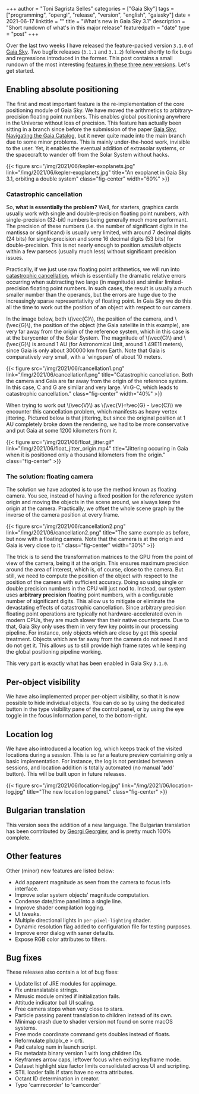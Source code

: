 +++
author = "Toni Sagrista Selles"
categories = ["Gaia Sky"]
tags = ["programming", "opengl", "release", "version", "english", "gaiasky"]
date = 2021-06-17
linktitle = ""
title = "What's new in Gaia Sky 3.1"
description = "Short rundown of what's in this major release"
featuredpath = "date"
type = "post"
+++

Over the last two weeks I have released the feature-packed version `3.1.0` of [Gaia Sky](https://zah.uni-heidelberg.de/gaia/outreach/gaiasky). Two bugfix releases (`3.1.1` and `3.1.2`) followed shortly to fix bugs and regressions introduced in the former. This post contains a small rundown of the most interesting [features in these three new versions](https://gitlab.com/langurmonkey/gaiasky/-/releases). Let's get started.

<!--more-->

<!-- Loading MathJax -->
<script type="text/javascript" id="MathJax-script" async src="/js/mathjax3.js"></script>

## Enabling absolute positioning

The first and most important feature is the re-implementation of the core positioning module of Gaia Sky. We have moved the arithmetics to arbitrary-precision floating point numbers. This enables global positioning anywhere in the Universe without loss of precision. This feature has actually been sitting in a branch since before the submission of the paper [Gaia Sky: Navigating the Gaia Catalog](https://ieeexplore.ieee.org/document/8440086), but it never quite made into the main branch due to some minor problems. This is mainly under-the-hood work, invisible to the user. Yet, it enables the eventual addition of extrasolar systems, or the spacecraft to wander off from the Solar System without hacks.

{{< figure src="/img/2021/06/kepler-exoplanets.jpg" link="/img/2021/06/kepler-exoplanets.jpg" title="An exoplanet in Gaia Sky 3.1, orbiting a double system" class="fig-center" width="60%" >}}

### Catastrophic cancellation

So, **what is essentially the problem?** Well, for starters, graphics cards usually work with single and double-precision floating point numbers, with single-precision (32-bit) numbers being generally much more performant. The precision of these numbers (i.e. the number of significant digits in the mantissa or significand) is usually very limited, with around 7 decimal digits (24 bits) for single-precision and some 16 decimal digits (53 bits) for double-precision. This is not nearly enough to position *smallish* objects within a few parsecs (usually much less) without significant precision issues.

Practically, if we just use raw floating point arithmetics, we will run into [catastrophic cancellation](https://en.wikipedia.org/wiki/Catastrophic_cancellation), which is essentially the dramatic relative errors occurring when subtracting two large (in magnitude) and similar limited-precision floating point numbers. In such cases, the result is usually a much smaller number than the operands, but the errors are huge due to the increasingly sparse representativity of floating point. In Gaia Sky we do this all the time to work out the position of an object with respect to our camera.

In the image below, both \\(\vec{C}\\), the position of the camera, and \\(\vec{G}\\), the position of the object (the Gaia satellite in this example), are very far away from the origin of the reference system, which in this case is at the barycenter of the Solar System. The magnitude of \\(\vec{C}\\) and \\(\vec{G}\\) is around 1 AU (for Astronomical Unit, around 1.49E11 meters), since Gaia is only about 300000 km from Earth. Note that Gaia is comparatively very small, with a 'wingspan' of about 10 meters. 

{{< figure src="/img/2021/06/cancellation1.png" link="/img/2021/06/cancellation1.png" title="Catastrophic cancellation. Both the camera and Gaia are far away from the origin of the reference system. In this case, C and G are similar and very large. V=G-C, which leads to catastrophic cancellation." class="fig-center" width="40%" >}}

When trying to work out \\(\vec{V}\\) as \\(\vec{V}=\vec{G} - \vec{C}\\) we encounter this cancellation problem, which manifests as heavy vertex jittering. Pictured below is that jittering, but since the original position at 1 AU completely broke down the rendering, we had to be more conservative and put Gaia at some 1200 kilometers from it.

{{< figure src="/img/2021/06/float_jitter.gif" link="/img/2021/06/float_jitter_origin.mp4" title="Jittering occuring in Gaia when it is positioned only a thousand kilometers from the origin." class="fig-center" >}}

### The solution: floating camera

The solution we have adopted is to use the method known as floating camera. You see, instead of having a fixed position for the reference system origin and moving the objects in the scene around, we always keep the origin at the camera. Practically, we offset the whole scene graph by the inverse of the camera position at every frame.

{{< figure src="/img/2021/06/cancellation2.png" link="/img/2021/06/cancellation2.png" title="The same example as before, but now with a floating camera. Note that the camera is at the origin and Gaia is very close to it." class="fig-center" width="30%" >}}

The trick is to send the transformation matrices to the GPU from the point of view of the camera, being it at the origin. This ensures maximum precision around the area of interest, which is, of course, close to the camera. But still, we need to compute the position of the object with respect to the position of the camera with sufficient accuracy. Doing so using single or double precision numbers in the CPU will just nod to. Instead, our system uses **arbitrary precision** floating point numbers, with a configurable number of significant digits. This allow us to mitigate or eliminate the devastating effects of catastrophic cancellation. Since arbitrary precision floating point operations are typically not hardware-accelerated even in modern CPUs, they are much slower than their native counterparts. Due to that, Gaia Sky only uses them in very few key points in our processing pipeline. For instance, only objects which are close by get this special treatment. Objects which are far away from the camera do not need it and do not get it. This allows us to still provide high frame rates while keeping the global positioning pipeline working.

This very part is exactly what has been enabled in Gaia Sky `3.1.0`.

## Per-object visibility

We have also implemented proper per-object visibility, so that it is now possible to hide individual objects. You can do so by using the dedicated button in the type visibility pane of the control panel, or by using the eye toggle in the focus information panel, to the bottom-right.

## Location log

We have also introduced a location log, which keeps track of the visited locations during a session. This is so far a feature preview containing only a basic implementation. For instance, the log is not persisted between sessions, and location addition is totally automated (no manual 'add' button). This will be built upon in future releases.

{{< figure src="/img/2021/06/location-log.jpg" link="/img/2021/06/location-log.jpg" title="The new location log panel." class="fig-center" >}}

## Bulgarian translation

This version sees the addition of a new language. The Bulgarian translation has been contributed by [Georgi Georgiev](https://gitlab.com/RacerBG), and is pretty much 100% complete.

## Other features

Other (minor) new features are listed below:

- Add apparent magnitude as seen from the camera to focus info interface.
- Improve solar system objects' magnitude computation.
- Condense date/time panel into a single line.
- Improve shader compilation logging.
- UI tweaks.
- Multiple directional lights in `per-pixel-lighting` shader.
- Dynamic resolution flag added to configuration file for testing purposes.
- Improve error dialog with saner defaults.
- Expose RGB color attributes to filters.

## Bug fixes

These releases also contain a lot of bug fixes:

- Update list of JRE modules for appimage.
- Fix untranslatable strings.
- Mmusic module omited if initialization fails.
- Attitude indicator ball UI scaling.
- Free camera stops when very close to stars.
- Particle passing parent translation to children instead of its own.
- Minimap crash due to shader version not found on some macOS systems.
- Free mode coordinate command gets doubles instead of floats.
- Reformulate plx/plx_e > crti.
- Pad catalog num in launch script.
- Fix metadata binary version 1 with long children IDs.
- Keyframes arrow caps, leftover focus when exiting keyframe mode.
- Dataset highlight size factor  limits consolidated across UI and scripting.
- STIL loader fails if stars have no extra attributes.
- Octant ID determination in creator.
- Typo 'camrecorder' to 'camcorder'
